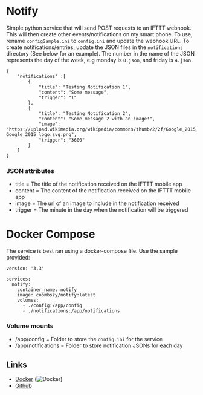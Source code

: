 # Notify
Simple python service that will send POST requests to an IFTTT webhook. This will then create other events/notifications on my smart phone.
To use, rename `configSample.ini` to `config.ini` and update the webhook URL.
To create notifications/entries, update the JSON files in the `notifications` directory (See below for an example). The number in the name of the JSON represents the day of the week, e.g monday is `0.json`, and friday is `4.json`.

```
{
	"notifications" :[
		{
			"title": "Testing Notification 1",
			"content": "Some message",
			"trigger": "1"
		},
		{
			"title": "Testing Notification 2",
			"content": "Some message 2 with an image!",
			"image": "https://upload.wikimedia.org/wikipedia/commons/thumb/2/2f/Google_2015_logo.svg/368px-Google_2015_logo.svg.png",
			"trigger": "3600"
		}
	]
}
```
### JSON attributes
- title = The title of the notification received on the IFTTT mobile app
- content = The content of the notification received on the IFTTT mobile app
- image = The url of an image to include in the notification received
- trigger = The minute in the day when the notification will be triggered

# Docker Compose
The service is best ran using a docker-compose file. Use the sample provided:
```
version: '3.3'

services:
  notify:
    container_name: notify
    image: coombszy/notify:latest
    volumes:
      - ./config:/app/config
      - ./notifications:/app/notifications
```
### Volume mounts
- /app/config = Folder to store the `config.ini` for the service
- /app/notifications = Folder to store notification JSONs for each day

## Links
- [Docker](https://hub.docker.com/r/coombszy/notify) (![Docker](https://img.shields.io/docker/pulls/coombszy/notify.svg))
- [Github](https://github.com/Coombszy/notify)
